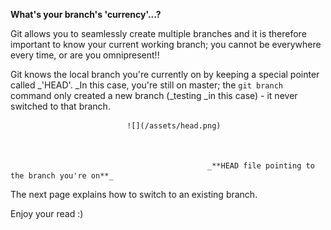 **What's your branch's 'currency'...?**

Git allows you to seamlessly create multiple branches and it is therefore important to know your current working branch; you cannot be everywhere every time, or are you omnipresent!!

Git knows the local branch you're currently on by keeping a special pointer called _'HEAD'. _In this case, you're still on master; the `git branch` command only created a new branch \(_testing _in this case\) - it never switched to that branch.



                              ![](/assets/head.png)



                                                _**HEAD file pointing to the branch you're on**_





The next page explains how to switch to an existing branch. 



Enjoy your read :\)

